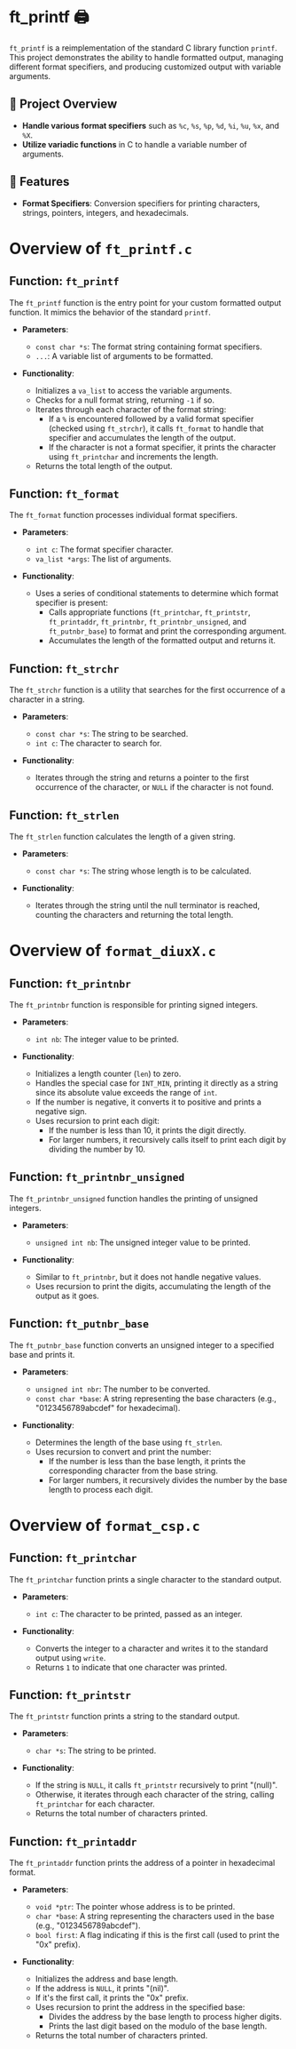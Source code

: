 # ft_printf 🖨️

`ft_printf` is a reimplementation of the standard C library function `printf`. This project demonstrates the ability to handle formatted output, managing different format specifiers, and producing customized output with variable arguments.

## 🔧 Project Overview

- **Handle various format specifiers** such as `%c`, `%s`, `%p`, `%d`, `%i`, `%u`, `%x`, and `%X`.
- **Utilize variadic functions** in C to handle a variable number of arguments.

## 📑 Features

- **Format Specifiers**: Conversion specifiers for printing characters, strings, pointers, integers, and hexadecimals.

# Overview of `ft_printf.c`

## Function: `ft_printf`
The `ft_printf` function is the entry point for your custom formatted output function. It mimics the behavior of the standard `printf`.

- **Parameters**:
  - `const char *s`: The format string containing format specifiers.
  - `...`: A variable list of arguments to be formatted.

- **Functionality**:
  - Initializes a `va_list` to access the variable arguments.
  - Checks for a null format string, returning `-1` if so.
  - Iterates through each character of the format string:
    - If a `%` is encountered followed by a valid format specifier (checked using `ft_strchr`), it calls `ft_format` to handle that specifier and accumulates the length of the output.
    - If the character is not a format specifier, it prints the character using `ft_printchar` and increments the length.
  - Returns the total length of the output.

## Function: `ft_format`
The `ft_format` function processes individual format specifiers.

- **Parameters**:
  - `int c`: The format specifier character.
  - `va_list *args`: The list of arguments.

- **Functionality**:
  - Uses a series of conditional statements to determine which format specifier is present:
    - Calls appropriate functions (`ft_printchar`, `ft_printstr`, `ft_printaddr`, `ft_printnbr`, `ft_printnbr_unsigned`, and `ft_putnbr_base`) to format and print the corresponding argument.
    - Accumulates the length of the formatted output and returns it.

## Function: `ft_strchr`
The `ft_strchr` function is a utility that searches for the first occurrence of a character in a string.

- **Parameters**:
  - `const char *s`: The string to be searched.
  - `int c`: The character to search for.

- **Functionality**:
  - Iterates through the string and returns a pointer to the first occurrence of the character, or `NULL` if the character is not found.

## Function: `ft_strlen`
The `ft_strlen` function calculates the length of a given string.

- **Parameters**:
  - `const char *s`: The string whose length is to be calculated.

- **Functionality**:
  - Iterates through the string until the null terminator is reached, counting the characters and returning the total length.

# Overview of `format_diuxX.c`

## Function: `ft_printnbr`
The `ft_printnbr` function is responsible for printing signed integers.

- **Parameters**:
  - `int nb`: The integer value to be printed.

- **Functionality**:
  - Initializes a length counter (`len`) to zero.
  - Handles the special case for `INT_MIN`, printing it directly as a string since its absolute value exceeds the range of `int`.
  - If the number is negative, it converts it to positive and prints a negative sign.
  - Uses recursion to print each digit:
    - If the number is less than 10, it prints the digit directly.
    - For larger numbers, it recursively calls itself to print each digit by dividing the number by 10.

## Function: `ft_printnbr_unsigned`
The `ft_printnbr_unsigned` function handles the printing of unsigned integers.

- **Parameters**:
  - `unsigned int nb`: The unsigned integer value to be printed.

- **Functionality**:
  - Similar to `ft_printnbr`, but it does not handle negative values.
  - Uses recursion to print the digits, accumulating the length of the output as it goes.

## Function: `ft_putnbr_base`
The `ft_putnbr_base` function converts an unsigned integer to a specified base and prints it.

- **Parameters**:
  - `unsigned int nbr`: The number to be converted.
  - `const char *base`: A string representing the base characters (e.g., "0123456789abcdef" for hexadecimal).

- **Functionality**:
  - Determines the length of the base using `ft_strlen`.
  - Uses recursion to convert and print the number:
    - If the number is less than the base length, it prints the corresponding character from the base string.
    - For larger numbers, it recursively divides the number by the base length to process each digit.

# Overview of `format_csp.c`

## Function: `ft_printchar`
The `ft_printchar` function prints a single character to the standard output.

- **Parameters**:
  - `int c`: The character to be printed, passed as an integer.

- **Functionality**:
  - Converts the integer to a character and writes it to the standard output using `write`.
  - Returns `1` to indicate that one character was printed.

## Function: `ft_printstr`
The `ft_printstr` function prints a string to the standard output.

- **Parameters**:
  - `char *s`: The string to be printed.

- **Functionality**:
  - If the string is `NULL`, it calls `ft_printstr` recursively to print "(null)".
  - Otherwise, it iterates through each character of the string, calling `ft_printchar` for each character.
  - Returns the total number of characters printed.

## Function: `ft_printaddr`
The `ft_printaddr` function prints the address of a pointer in hexadecimal format.

- **Parameters**:
  - `void *ptr`: The pointer whose address is to be printed.
  - `char *base`: A string representing the characters used in the base (e.g., "0123456789abcdef").
  - `bool first`: A flag indicating if this is the first call (used to print the "0x" prefix).

- **Functionality**:
  - Initializes the address and base length.
  - If the address is `NULL`, it prints "(nil)".
  - If it's the first call, it prints the "0x" prefix.
  - Uses recursion to print the address in the specified base:
    - Divides the address by the base length to process higher digits.
    - Prints the last digit based on the modulo of the base length.
  - Returns the total number of characters printed.

